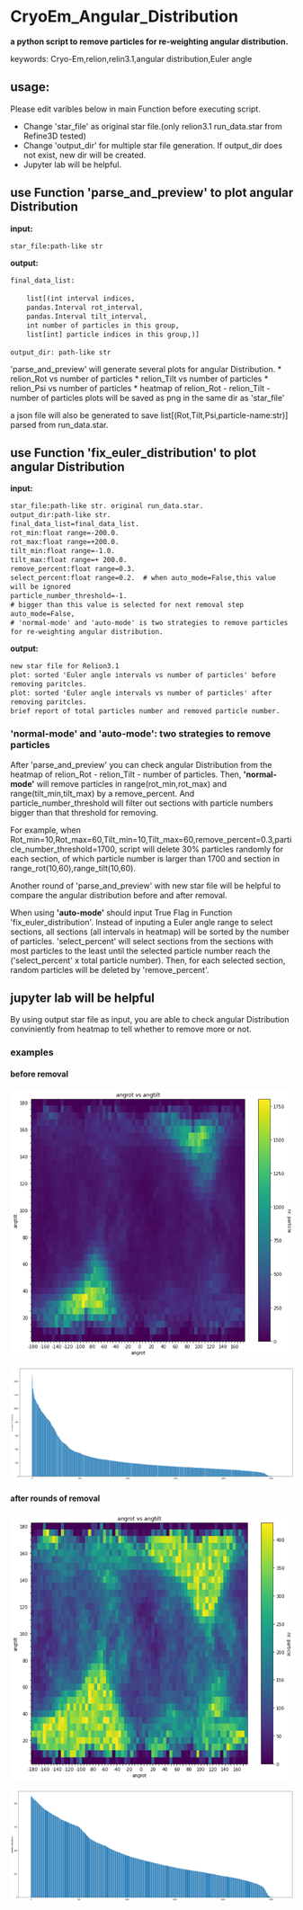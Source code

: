 # CryoEm_Angular_Distribution
**a python script to remove particles for re-weighting angular distribution.**

keywords: Cryo-Em,relion,relin3.1,angular distribution,Euler angle

## usage:

  Please edit varibles below in main Function before executing script.
  
  * Change 'star_file' as original star file.(only relion3.1 run_data.star from Refine3D tested)
  * Change 'output_dir' for multiple star file generation. If output_dir does not exist, new dir will be created.
  * Jupyter lab will be helpful.

## use Function 'parse_and_preview' to plot angular Distribution
  **input:**
  
    star_file:path-like str
    
  **output:**
  
    final_data_list: 
    
        list[(int interval indices,
        pandas.Interval rot_interval,
        pandas.Interval tilt_interval,
        int number of particles in this group,
        list[int] particle indices in this group,)]
    
    output_dir: path-like str
                   
  'parse_and_preview' will generate several plots for angular Distribution.
    * relion_Rot vs number of particles
    * relion_Tilt vs number of particles
    * relion_Psi vs number of particles
    * heatmap of relion_Rot - relion_Tilt - number of particles
   plots will be saved as png in the same dir as 'star_file'
   
   a json file will also be generated to save list[(Rot,Tilt,Psi,particle-name:str)] parsed from run_data.star.
   
## use Function 'fix_euler_distribution' to plot angular Distribution
  **input:**
  
    star_file:path-like str. original run_data.star.
    output_dir:path-like str.
    final_data_list=final_data_list.
    rot_min:float range=-200.0.
    rot_max:float range=+200.0.
    tilt_min:float range=-1.0.
    tilt_max:float range=+ 200.0.
    remove_percent:float range=0.3.
    select_percent:float range=0.2.  # when auto_mode=False,this value will be ignored
    particle_number_threshold=-1.
    # bigger than this value is selected for next removal step
    auto_mode=False,
    # 'normal-mode' and 'auto-mode' is two strategies to remove particles for re-weighting angular distribution.
    
  **output:**
  
      
    new star file for Relion3.1
    plot: sorted 'Euler angle intervals vs number of particles' before removing paritcles.
    plot: sorted 'Euler angle intervals vs number of particles' after removing paritcles.
    brief report of total particles number and removed particle number.
    

### 'normal-mode' and 'auto-mode': two strategies to remove particles
  After 'parse_and_preview' you can check angular Distribution from the heatmap of relion_Rot - relion_Tilt - number of particles.
  Then, **'normal-mode'** will remove particles in range(rot_min,rot_max) and range(tilt_min,tilt_max) by a remove_percent.
  And particle_number_threshold will filter out sections with particle numbers bigger than that threshold for removing.
  
  For example, when Rot_min=10,Rot_max=60,Tilt_min=10,Tilt_max=60,remove_percent=0.3,particle_number_threshold=1700,
  script will delete 30% particles randomly for each section, of which particle number is larger than 1700 and section in range_rot(10,60),range_tilt(10,60).
  
  Another round of 'parse_and_preview' with new star file will be helpful to compare the angular distribution before and after removal.
  
  When using **'auto-mode'** should input True Flag in Function 'fix_euler_distribution'.
  Instead of inputing a Euler angle range to select sections, all sections (all intervals in heatmap) will be sorted by the number of particles.
  'select_percent' will select sections from the sections with most particles to the least until the selected particle number reach the ('select_percent' x total particle number). Then, for each selected section, random particles will be deleted by 'remove_percent'.
  
  
## jupyter lab will be helpful
  By using output star file as input, you are able to check angular Distribution conviniently from heatmap to tell whether to remove more or not.
  
### examples
#### before removal

![heatmap before removal](./heatmap_rotvstilt_before.png)

![auto_mode_sorted_NrParticles_before_removal](./auto_mode_sorted_NrParticles_before_removal.png)

#### after rounds of removal

![heatmap after removal](./heatmap_rotvstilt.png)

![auto_mode_sorted_NrParticles_after_removal](./auto_mode_sorted_NrParticles_after_removal.png)


